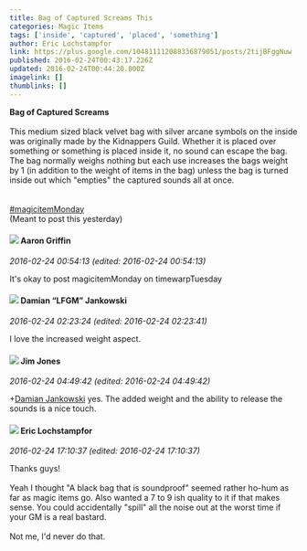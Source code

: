 ```yaml
---
title: Bag of Captured Screams This
categories: Magic Items
tags: ['inside', 'captured', 'placed', 'something']
author: Eric Lochstampfor
link: https://plus.google.com/104811112088336879051/posts/2tijBFggNuw
published: 2016-02-24T00:43:17.226Z
updated: 2016-02-24T00:44:20.000Z
imagelink: []
thumblinks: []
---
```


<b>Bag of Captured Screams</b><br /><br />This medium sized black velvet bag with silver arcane symbols on the inside was originally made by the Kidnappers Guild. Whether it is placed over something or something is placed inside it, no sound can escape the bag. The bag normally weighs nothing but each use increases the bags weight by 1 (in addition to the weight of items in the bag) unless the bag is turned inside out which &quot;empties&quot; the captured sounds all at once. <br /><br /><br /><a rel="nofollow" class="ot-hashtag" href="https://plus.google.com/s/%23magicitemMonday/posts">#magicitemMonday</a><br />(Meant to post this yesterday)
<div id='comment z12xjfhour2bhddsf23mzzzwzqv5ezy2u'>
  <h4><img src='{{site.baseurl}}//images/avatars/103667855585775066713_photo.jpg'> Aaron Griffin</h4>
      <p><cite>2016-02-24 00:54:13 (edited: 2016-02-24 00:54:13)</cite></p>
        <p>It&#39;s okay to post magicitemMonday on timewarpTuesday</p>
</div>
        

<div id='comment z12xjfhour2bhddsf23mzzzwzqv5ezy2u'>
  <h4><img src='{{site.baseurl}}//images/avatars/100476170927206311405_photo.jpg'> Damian “LFGM” Jankowski</h4>
      <p><cite>2016-02-24 02:23:24 (edited: 2016-02-24 02:23:41)</cite></p>
        <p>I love the increased weight aspect.</p>
</div>
        

<div id='comment z12xjfhour2bhddsf23mzzzwzqv5ezy2u'>
  <h4><img src='{{site.baseurl}}//images/avatars/114075227630675466545_photo.jpg'> Jim Jones</h4>
      <p><cite>2016-02-24 04:49:42 (edited: 2016-02-24 04:49:42)</cite></p>
        <p><span class="proflinkWrapper"><span class="proflinkPrefix">+</span><a class="proflink" href="https://plus.google.com/100476170927206311405" oid="100476170927206311405">Damian Jankowski</a></span> yes. The added weight and the ability to release the sounds is a nice touch.</p>
</div>
        

<div id='comment z12xjfhour2bhddsf23mzzzwzqv5ezy2u'>
  <h4><img src='{{site.baseurl}}//images/avatars/104811112088336879051_photo.jpg'> Eric Lochstampfor</h4>
      <p><cite>2016-02-24 17:10:37 (edited: 2016-02-24 17:10:37)</cite></p>
        <p>Thanks guys!<br /><br />Yeah I thought &quot;A black bag that is soundproof&quot; seemed rather ho-hum as far as magic items go. Also wanted a 7 to 9 ish quality to it if that makes sense. You could accidentally &quot;spill&quot; all the noise out at the worst time if your GM is a real bastard.<br /><br />Not me, I&#39;d never do that.</p>
</div>
        